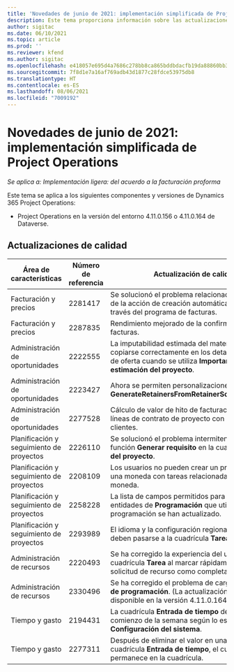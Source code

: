 ```yaml
---
title: 'Novedades de junio de 2021: implementación simplificada de Project Operations'
description: Este tema proporciona información sobre las actualizaciones de calidad disponibles en la versión de junio de 2021 de la implementación simplificada de Project Operations.
author: sigitac
ms.date: 06/10/2021
ms.topic: article
ms.prod: ''
ms.reviewer: kfend
ms.author: sigitac
ms.openlocfilehash: e418057e695d4a7686c278bb8ca865bddbdacfb19da88860bb35dd39ab852091
ms.sourcegitcommit: 7f8d1e7a16af769adb43d1877c28fdce53975db8
ms.translationtype: HT
ms.contentlocale: es-ES
ms.lasthandoff: 08/06/2021
ms.locfileid: "7009192"
---
```

# <a name="whats-new-june-2021---project-operations-lite-deployment"></a>Novedades de junio de 2021: implementación simplificada de Project Operations

_Se aplica a: Implementación ligera: del acuerdo a la facturación proforma_

Este tema se aplica a los siguientes componentes y versiones de Dynamics 365 Project Operations:

  - Project Operations en la versión del entorno 4.11.0.156 o 4.11.0.164 de Dataverse.

## <a name="quality-updates"></a>Actualizaciones de calidad

| **Área de características** | **Número de referencia** | **Actualización de calidad** |
| --- | --- | --- |
| Facturación y precios | 2281417 | Se solucionó el problema relacionado con el fallo de la acción de creación automática de facturas a través del programa de facturas. |
| Facturación y precios | 2287835 |   Rendimiento mejorado de la confirmación de facturas. |
| Administración de oportunidades | 2222555 | La imputabilidad estimada del material debe copiarse correctamente en los detalles de la línea de oferta cuando se utiliza **Importar desde estimación del proyecto**. |
| Administración de oportunidades | 2223427 | Ahora se permiten personalizaciones para la acción **GenerateRetainersFromRetainerScheduleOptions**. |
| Administración de oportunidades | 2277528 | Cálculo de valor de hito de facturación fijo para líneas de contrato de proyecto con múltiples clientes. |
| Planificación y seguimiento de proyectos | 2226110 | Se solucionó el problema intermitente con la función **Generar requisito** en la cuadrícula **Equipo del proyecto**. |
| Planificación y seguimiento de proyectos | 2208109 | Los usuarios no pueden crear un proyecto que use una moneda con tareas relacionadas con otra moneda. |
| Planificación y seguimiento de proyectos | 2258228 | La lista de campos permitidos para modificar con entidades de **Programación** que utilizan la API de programación se han actualizado. |
| Planificación y seguimiento de proyectos | 2293989 | El idioma y la configuración regional correctos deben pasarse a la cuadrícula **Tareas de proyecto**.|
| Administración de recursos | 2220493 | Se ha corregido la experiencia del usuario en la cuadrícula **Tarea** al marcar rápidamente una solicitud de recurso como completa. |
| Administración de recursos | 2330496 | Se ha corregido el problema de carga del **Tablero de programación**. (La actualización de calidad está disponible en la versión 4.11.0.164) |
| Tiempo y gasto | 2194431 | La cuadrícula **Entrada de tiempo** debe respetar el comienzo de la semana según lo establecido en la **Configuración del sistema**. |
| Tiempo y gasto | 2277311 | Después de eliminar el valor en una celda en la cuadrícula **Entrada de tiempo**, el cursor permanece en la cuadrícula. |
